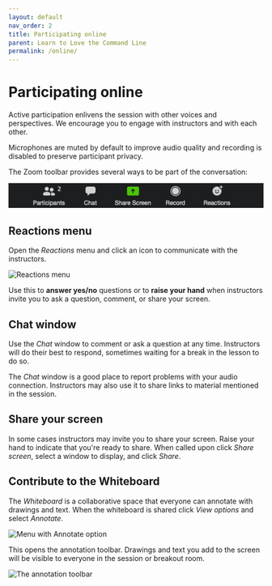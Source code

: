 ```yaml
---
layout: default
nav_order: 2
title: Participating online
parent: Learn to Love the Command Line
permalink: /online/
---
```


# Participating online

Active participation enlivens the session with other voices and perspectives. We encourage you to engage with instructors and with each other.

Microphones are muted by default to improve audio quality and recording is disabled to preserve participant privacy.

The Zoom toolbar provides several ways to be part of the conversation:

<img src="/content/zoom-figures/zoom_toolbar.png" alt="Zoom toolbar" width="510"/>

## Reactions menu

Open the _Reactions_ menu and click an icon to communicate with the instructors.

![Reactions menu](/c4l21-learn-to-love-the-command-line/content/zoom-figures/reactions.png)

Use this to **answer yes/no** questions or to **raise your hand** when instructors invite you to ask a question, comment, or share your screen.

## Chat window

Use the _Chat_ window to comment or ask a question at any time. Instructors will do their best to respond, sometimes waiting for a break in the lesson to do so.

The _Chat_ window is a good place to report problems with your audio connection. Instructors may also use it to share links to material mentioned in the session.

## Share your screen

In some cases instructors may invite you to share your screen. Raise your hand to indicate that you're ready to share. When called upon click _Share screen_, select a window to display, and click _Share_.

## Contribute to the Whiteboard

The _Whiteboard_ is a collaborative space that everyone can annotate with drawings and text. When the whiteboard is shared click _View options_ and select _Annotate_.

![Menu with Annotate option](/c4l21-learn-to-love-the-command-line/content/zoom-figures/open_annotate_toolbar.png)

This opens the annotation toolbar. Drawings and text you add to the screen will be visible to everyone in the session or breakout room.

![The annotation toolbar](/c4l21-learn-to-love-the-command-line/content/zoom-figures/annotate_toolbar.png)

